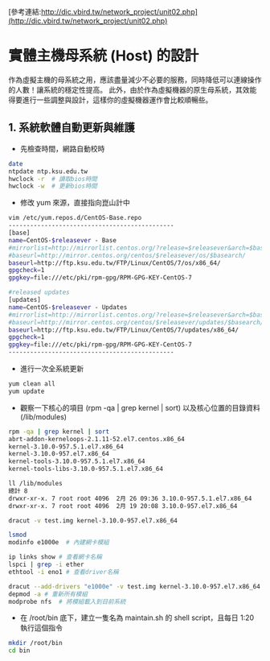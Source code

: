 [參考連結:http://dic.vbird.tw/network_project/unit02.php](http://dic.vbird.tw/network_project/unit02.php)
# 實體主機母系統 (Host) 的設計
作為虛擬主機的母系統之用，應該盡量減少不必要的服務，同時降低可以連線操作的人數！讓系統的穩定性提高。 此外，由於作為虛擬機器的原生母系統，其效能得要進行一些調整與設計，這樣你的虛擬機器運作會比較順暢些。
## 1. 系統軟體自動更新與維護
- 先檢查時間，網路自動校時
```bash
date
ntpdate ntp.ksu.edu.tw
hwclock -r  # 讀取bios時間
hwclock -w  # 更新bios時間
```
- 修改 yum 來源，直接指向崑山計中
```bash
vim /etc/yum.repos.d/CentOS-Base.repo
----------------------------------------------
[base]
name=CentOS-$releasever - Base
#mirrorlist=http://mirrorlist.centos.org/?release=$releasever&arch=$basearch&repo=os&infra=$infra
#baseurl=http://mirror.centos.org/centos/$releasever/os/$basearch/
baseurl=http://ftp.ksu.edu.tw/FTP/Linux/CentOS/7/os/x86_64/
gpgcheck=1
gpgkey=file:///etc/pki/rpm-gpg/RPM-GPG-KEY-CentOS-7

#released updates
[updates]
name=CentOS-$releasever - Updates
#mirrorlist=http://mirrorlist.centos.org/?release=$releasever&arch=$basearch&repo=updates&infra=$infra
#baseurl=http://mirror.centos.org/centos/$releasever/updates/$basearch/
baseurl=http://ftp.ksu.edu.tw/FTP/Linux/CentOS/7/updates/x86_64/
gpgcheck=1
gpgkey=file:///etc/pki/rpm-gpg/RPM-GPG-KEY-CentOS-7
----------------------------------------------
```
- 進行一次全系統更新
```bash
yum clean all
yum update
```
- 觀察一下核心的項目 (rpm -qa | grep kernel | sort) 以及核心位置的目錄資料 (/lib/modules)
```bash
rpm -qa | grep kernel | sort
abrt-addon-kerneloops-2.1.11-52.el7.centos.x86_64
kernel-3.10.0-957.5.1.el7.x86_64
kernel-3.10.0-957.el7.x86_64
kernel-tools-3.10.0-957.5.1.el7.x86_64
kernel-tools-libs-3.10.0-957.5.1.el7.x86_64

ll /lib/modules
總計 8
drwxr-xr-x. 7 root root 4096  2月 26 09:36 3.10.0-957.5.1.el7.x86_64
drwxr-xr-x. 7 root root 4096  2月 19 20:08 3.10.0-957.el7.x86_64

dracut -v test.img kernel-3.10.0-957.el7.x86_64
```
```bash
lsmod
modinfo e1000e  # 內建網卡模組

ip links show # 查看網卡名稱
lspci | grep -i ether
ethtool -i eno1 # 查看driver名稱

dracut --add-drivers "e1000e" -v test.img kernel-3.10.0-957.el7.x86_64 # 將新模組加入
depmod -a # 重新所有模組
modprobe nfs  # 將模組載入到目前系統
```
- 在 /root/bin 底下，建立一隻名為 maintain.sh 的 shell script，且每日 1:20 執行這個指令
```bash
mkdir /root/bin
cd bin
```
